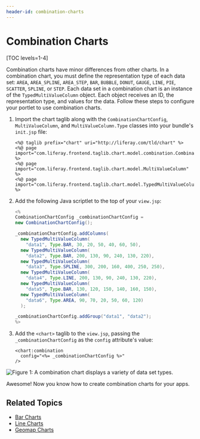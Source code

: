 ```yaml
---
header-id: combination-charts
---
```


# Combination Charts

[TOC levels=1-4]

Combination charts have minor differences from other charts. In a combination
chart, you must define the representation type of each data set: `AREA`,
`AREA_SPLINE`, `AREA_STEP`, `BAR`, `BUBBLE`, `DONUT`, `GAUGE`, `LINE`, `PIE`,
`SCATTER`, `SPLINE`, or `STEP`. Each data set in a combination chart is an
instance of the `TypedMultiValueColumn` object. Each object receives an ID, the
representation type, and values for the data. Follow these steps to configure
your portlet to use combination charts.

1.  Import the chart taglib along with the `CombinationChartConfig`,
    `MultiValueColumn`, and `MultiValueColumn.Type` classes into your bundle's
    `init.jsp` file:

    ```markup
    <%@ taglib prefix="chart" uri="http://liferay.com/tld/chart" %>
    <%@ page import="com.liferay.frontend.taglib.chart.model.combination.CombinationChartConfig" %>
    <%@ page import="com.liferay.frontend.taglib.chart.model.MultiValueColumn" %>
    <%@ page import="com.liferay.frontend.taglib.chart.model.TypedMultiValueColumn.Type" %>
    ```

2.  Add the following Java scriptlet to the top of your `view.jsp`:

    ```java
    <%
    CombinationChartConfig _combinationChartConfig =
    new CombinationChartConfig();

    _combinationChartConfig.addColumns(
      new TypedMultiValueColumn(
        "data1", Type.BAR, 30, 20, 50, 40, 60, 50),
      new TypedMultiValueColumn(
        "data2", Type.BAR, 200, 130, 90, 240, 130, 220),
      new TypedMultiValueColumn(
        "data3", Type.SPLINE, 300, 200, 160, 400, 250, 250),
      new TypedMultiValueColumn(
        "data4", Type.LINE, 200, 130, 90, 240, 130, 220),
      new TypedMultiValueColumn(
        "data5", Type.BAR, 130, 120, 150, 140, 160, 150),
      new TypedMultiValueColumn(
        "data6", Type.AREA, 90, 70, 20, 50, 60, 120)
      );

    _combinationChartConfig.addGroup("data1", "data2");
    %>
    ```

3.  Add the `<chart>` taglib to the `view.jsp`, passing the
    `_combinationChartConfig` as the `config` attribute's value:

    ```markup
    <chart:combination
      config="<%= _combinationChartConfig %>"
    />
    ```

![Figure 1: A combination chart displays a variety of data set types.](../../../../images/chart-taglib-combination.png)

Awesome! Now you know how to create combination charts for your apps.

## Related Topics

- [Bar Charts](/docs/7-2/reference/-/knowledge_base/r/bar-charts)
- [Line Charts](/docs/7-2/reference/-/knowledge_base/r/line-charts)
- [Geomap Charts](/docs/7-2/reference/-/knowledge_base/r/geomap-charts)